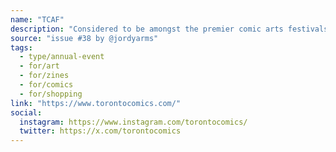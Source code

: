 ```yaml
---
name: "TCAF"
description: "Considered to be amongst the premier comic arts festivals in the world, TCAF is an annual two day festival in downtown Toronto. Held since 2003, TCAF is unique for its scale and scope welcoming 28,000+ local and international visitors and over 315+ artists, and its continued focus on independent arts culture and accessibility remaining a free public and non-commercial arts and cultural festival."
source: "issue #38 by @jordyarms"
tags:
  - type/annual-event
  - for/art
  - for/zines
  - for/comics
  - for/shopping
link: "https://www.torontocomics.com/"
social:
  instagram: https://www.instagram.com/torontocomics/
  twitter: https://x.com/torontocomics
---
```


<!-- Community added from GitHub issue #38 -->
